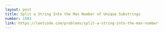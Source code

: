 ```yaml
---
layout: post
title: Split a String Into the Max Number of Unique Substrings
number: 1593
link: https://leetcode.com/problems/split-a-string-into-the-max-number-of-unique-substrings
---
```

